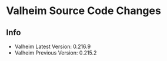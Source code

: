 # Valheim Source Code Changes

## Info
- Valheim Latest Version: 0.216.9
- Valheim Previous Version: 0.215.2
